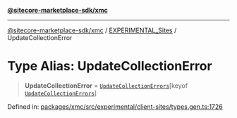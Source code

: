 [**@sitecore-marketplace-sdk/xmc**](../../../../README.md)

***

[@sitecore-marketplace-sdk/xmc](../../../../README.md) / [EXPERIMENTAL\_Sites](../README.md) / UpdateCollectionError

# Type Alias: UpdateCollectionError

> **UpdateCollectionError** = [`UpdateCollectionErrors`](UpdateCollectionErrors.md)\[keyof [`UpdateCollectionErrors`](UpdateCollectionErrors.md)\]

Defined in: [packages/xmc/src/experimental/client-sites/types.gen.ts:1726](https://github.com/Sitecore/marketplace-sdk/blob/main/packages/xmc/src/experimental/client-sites/types.gen.ts#L1726)
